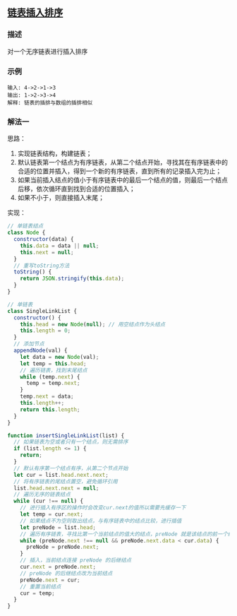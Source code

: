 ## [链表插入排序](https://github.com/StarShi/Big-Monster/blob/master/source/leet-code/src/sort/link-list-sort.test.js)

### 描述

对一个无序链表进行插入排序

### 示例

```
输入: 4->2->1->3
输出: 1->2->3->4
解释: 链表的插排与数组的插排相似
```

### 解法一

思路：

1. 实现链表结构，构建链表；
2. 默认链表第一个结点为有序链表，从第二个结点开始，寻找其在有序链表中的合适的位置并插入，得到一个新的有序链表，直到所有的记录插入完为止；
3. 如果当前插入结点的值小于有序链表中的最后一个结点的值，则最后一个结点后移，依次循环直到找到合适的位置插入；
4. 如果不小于，则直接插入末尾；


实现：

```javascript
// 单链表结点
class Node {
  constructor(data) {
    this.data = data || null;
    this.next = null;
  }
  // 重写toString方法
  toString() {
    return JSON.stringify(this.data);
  }
}

// 单链表
class SingleLinkList {
  constructor() {
    this.head = new Node(null); // 用空结点作为头结点
    this.length = 0;
  }
  // 添加节点
  appendNode(val) {
    let data = new Node(val);
    let temp = this.head;
    // 遍历链表，找到末尾结点
    while (temp.next) {
      temp = temp.next;
    }
    temp.next = data;
    this.length++;
    return this.length;
  }
}

function insertSingleLinkList(list) {
  // 如果链表为空或者只有一个结点，则无需排序
  if (list.length <= 1) {
    return;
  }
  // 默认有序第一个结点有序，从第二个节点开始
  let cur = list.head.next.next;
  // 将有序链表的尾结点置空，避免循环引用
  list.head.next.next = null;
  // 遍历无序的链表结点
  while (cur !== null) {
    // 进行插入有序区的操作时会改变cur.next的值所以需要先缓存一下
    let temp = cur.next;
    // 如果结点不为空则取出结点，与有序链表中的结点比较，进行插值
    let preNode = list.head;
    // 遍历有序链表，寻找比第一个当前结点的值大的结点，preNode 就是该结点的前一个结点
    while (preNode.next !== null && preNode.next.data < cur.data) {
      preNode = preNode.next;
    }
    // 插入，当前结点连接 preNode 的后继结点
    cur.next = preNode.next;
    // preNode 的后继结点改为当前结点
    preNode.next = cur;
    // 重置当前结点
    cur = temp;
  }
}
```
